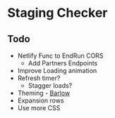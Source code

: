 # Staging Checker

## Todo

* Netlify Func to EndRun CORS
  * Add Partners Endpoints
* Improve Loading animation
* Refresh timer?
  * Stagger loads?
* Theming - [Barlow](https://fonts.google.com/specimen/Barlow)
* Expansion rows
* Use more CSS

